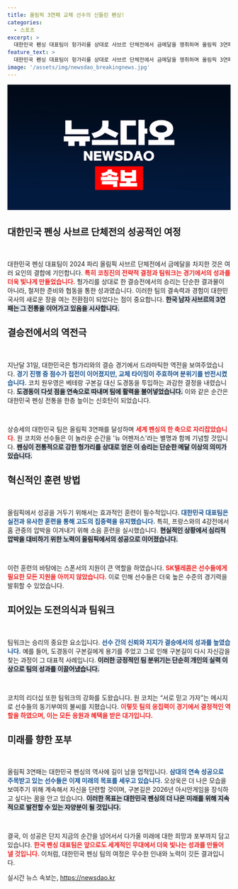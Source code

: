 ```yaml
---
title: 올림픽 3연패 교체 선수의 신들린 펜싱!
categories:
  - 스포츠
excerpt: >
  대한민국 펜싱 대표팀이 헝가리를 상대로 사브르 단체전에서 금메달을 쟁취하며 올림픽 3연패를 달성! 신예 도경동의 역전 활약에 힘입어, 뉴 어펜저스가 전설의 대열에 합류했다.
feature_text: >
  대한민국 펜싱 대표팀이 헝가리를 상대로 사브르 단체전에서 금메달을 쟁취하며 올림픽 3연패를 달성! 신예 도경동의 역전 활약에 힘입어, 뉴 어펜저스가 전설의 대열에 합류했다.
image: '/assets/img/newsdao_breakingnews.jpg'
---
```


<p><img src="/assets/img/newsdao_breakingnews.jpg" alt="firstkoreanews 속보" /></p>

<h2 data-ke-size="size26">대한민국 펜싱 사브르 단체전의 성공적인 여정</h2>

<p data-ke-size="size16">&nbsp;</p>  

<p>대한민국 펜싱 대표팀이 2024 파리 올림픽 사브르 단체전에서 금메달을 차지한 것은 여러 요인의 결합에 기인합니다. <b><span style="color: #ee2323;">특히 코칭진의 전략적 결정과 팀워크는 경기에서의 성과를 더욱 빛나게 만들었습니다.</span></b> 헝가리를 상대로 한 결승전에서의 승리는 단순한 결과물이 아니라, 철저한 준비와 협동을 통한 성과였습니다. 이러한 팀의 결속력과 경험이 대한민국사의 새로운 장을 여는 전환점이 되었다는 점이 중요합니다. <b><span style="background-color: #21538527;">한국 남자 사브르의 3연패는 그 전통을 이어가고 있음을 시사합니다.</span></b></p>

<h2 data-ke-size="size26">결승전에서의 역전극</h2>

<p data-ke-size="size16">&nbsp;</p>  

<p>지난달 31일, 대한민국은 헝가리와의 결승 경기에서 드라마틱한 역전을 보여주었습니다. <b><span style="color: #1a5490;">경기 진행 중 점수가 접전이 이어졌지만, 교체 타이밍이 주효하며 분위기를 반전시켰습니다.</span></b> 코치 원우영은 베테랑 구본길 대신 도경동을 투입하는 과감한 결정을 내렸습니다. <b><span style="background-color: #21538527;">도경동이 다섯 점을 연속으로 따내며 팀에 활력을 불어넣었습니다.</span></b> 이와 같은 순간은 대한민국 펜싱 전통을 한층 높이는 신호탄이 되었습니다.</p>

<p data-ke-size="size16">&nbsp;</p>  

<p>상승세의 대한민국 팀은 올림픽 3연패를 달성하며 <b><span style="color: #ee2323;">세계 펜싱의 한 축으로 자리잡았습니다.</span></b> 원 코치와 선수들은 이 놀라운 순간을 '뉴 어펜저스'라는 별명과 함께 기념할 것입니다. <b><span style="background-color: #21538527;">펜싱이 전통적으로 강한 헝가리를 상대로 얻은 이 승리는 단순한 메달 이상의 의미가 있습니다.</span></b> </p>

<h2 data-ke-size="size26">혁신적인 훈련 방법</h2>

<p data-ke-size="size16">&nbsp;</p>  

<p>올림픽에서 성공을 거두기 위해서는 효과적인 훈련이 필수적입니다. <b><span style="color: #1a5490;">대한민국 대표팀은 실전과 유사한 훈련을 통해 고도의 집중력을 유지했습니다.</span></b> 특히, 프랑스와의 4강전에서 홈 관중의 압박을 이겨내기 위해 소음 훈련을 실시했습니다. <b><span style="background-color: #21538527;">현실적인 상황에서 심리적 압박을 대비하기 위한 노력이 올림픽에서의 성공으로 이어졌습니다.</span></b> </p>

<p data-ke-size="size16">&nbsp;</p>  

<p>이런 훈련의 바탕에는 스폰서의 지원이 큰 역할을 하였습니다. <b><span style="color: #ee2323;">SK텔레콤은 선수들에게 필요한 모든 지원을 아끼지 않았습니다.</span></b> 이로 인해 선수들은 더욱 높은 수준의 경기력을 발휘할 수 있었습니다.</p>

<h2 data-ke-size="size26">피어있는 도전의식과 팀워크</h2>

<p data-ke-size="size16">&nbsp;</p>  

<p>팀워크는 승리의 중요한 요소입니다. <b><span style="color: #1a5490;">선수 간의 신뢰와 지지가 결승에서의 성과를 높였습니다.</span></b> 예를 들어, 도경동이 구본길에게 용기를 주었고 그로 인해 구본길이 다시 자신감을 찾는 과정이 그 대표적 사례입니다. <b><span style="background-color: #21538527;">이러한 긍정적인 팀 분위기는 단순히 개인의 실력 이상으로 팀의 성과를 이끌어냈습니다.</span></b></p>

<p data-ke-size="size16">&nbsp;</p>  

<p>코치의 리더십 또한 팀워크의 강화를 도왔습니다. 원 코치는 “서로 믿고 가자”는 메시지로 선수들의 동기부여의 불씨를 지폈습니다. <b><span style="color: #ee2323;">이렇듯 팀의 응집력이 경기에서 결정적인 역할을 하였으며, 이는 모든 응원과 혜택을 받은 대가입니다.</span></b></p>

<h2 data-ke-size="size26">미래를 향한 포부</h2>

<p data-ke-size="size16">&nbsp;</p>  

<p>올림픽 3연패는 대한민국 펜싱의 역사에 길이 남을 업적입니다. <b><span style="color: #1a5490;">삼대의 연속 성공으로 주목받고 있는 선수들은 이제 미래의 목표를 세우고 있습니다.</span></b> 오상욱은 더 나은 모습을 보여주기 위해 계속해서 자신을 단련할 것이며, 구본길은 2026년 아시안게임을 장식하고 싶다는 꿈을 안고 있습니다. <b><span style="background-color: #21538527;">이러한 목표는 대한민국 펜싱의 더 나은 미래를 위해 지속적으로 발전할 수 있는 자양분이 될 것입니다.</span></b></p>

<p data-ke-size="size16">&nbsp;</p>  

<p>결국, 이 성공은 단지 지금의 순간을 넘어서서 다가올 미래에 대한 희망과 포부까지 담고 있습니다. <b><span style="color: #ee2323;">한국 펜싱 대표팀은 앞으로도 세계적인 무대에서 더욱 빛나는 성과를 만들어 낼 것입니다.</span></b> 이처럼, 대한민국 펜싱 팀의 여정은 무수한 인내와 노력이 깃든 결과입니다.</p>
실시간 뉴스 속보는, <a href="https://newsdao.kr" rel="dofollow">https://newsdao.kr</a>


